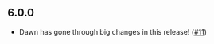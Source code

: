 ## 6.0.0

- Dawn has gone through big changes in this release! ([#11](https://github.com/Hawmex/dawn/issues/11))
